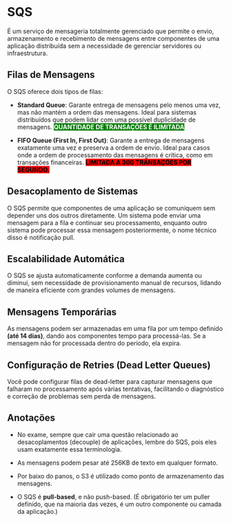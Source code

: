 # SQS
É um serviço de mensageria totalmente gerenciado que permite o envio, armazenamento e recebimento de mensagens entre componentes de uma aplicação distribuída sem a necessidade de gerenciar servidores ou infraestrutura.


## Filas de Mensagens
O SQS oferece dois tipos de filas:
- **Standard Queue**: Garante entrega de mensagens pelo menos uma vez, mas não mantém a ordem das mensagens. Ideal para sistemas distribuídos que podem lidar com uma possível duplicidade de mensagens. <span style="background-color: green; color: white;font-weight:bold">   QUANTIDADE DE TRANSAÇÕES É ILIMITADA
</span>

- **FIFO Queue (First In, First Out)**: Garante a entrega de mensagens exatamente uma vez e preserva a ordem de envio. Ideal para casos onde a ordem de processamento das mensagens é crítica, como em transações financeiras. <span style="background-color: red; color: black;font-weight:bold">LIMITADA A 300 TRANSAÇÕES POR SEGUNDO.</span>

## **Desacoplamento de Sistemas**
O SQS permite que componentes de uma aplicação se comuniquem sem depender uns dos outros diretamente. Um sistema pode enviar uma mensagem para a fila e continuar seu processamento, enquanto outro sistema pode processar essa mensagem posteriormente, o nome técnico disso é notificação pull.

## **Escalabilidade Automática**
O SQS se ajusta automaticamente conforme a demanda aumenta ou diminui, sem necessidade de provisionamento manual de recursos, lidando de maneira eficiente com grandes volumes de mensagens.

## **Mensagens Temporárias**
As mensagens podem ser armazenadas em uma fila por um tempo definido **(até 14 dias)**, dando aos componentes tempo para processá-las. Se a mensagem não for processada dentro do período, ela expira.

## **Configuração de Retries (Dead Letter Queues)**
Você pode configurar filas de dead-letter para capturar mensagens que falharam no processamento após várias tentativas, facilitando o diagnóstico e correção de problemas sem perda de mensagens.

## Anotações
- No exame, sempre que cair uma questão relacionado ao desacoplamentos (decouple) de aplicações, lembre do SQS, pois eles usam exatamente essa terminologia.

- As mensagens podem pesar até 256KB de texto em qualquer formato.

- Por baixo do panos, o S3 é utilizado como ponto de armazenamento das mensagens.

- O SQS é **pull-based**, e não push-based. (É obrigatório ter um puller definido, que na maioria das vezes, é um outro componente ou camada da aplicação.)